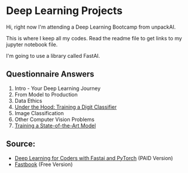 # Deep Learning Projects

Hi, right now I'm attending a Deep Learning Bootcamp from unpackAI.

This is where I keep all my codes. Read the readme file to get links to my jupyter notebook file.

I'm going to use a library called FastAI.

## Questionnaire Answers
1. Intro - Your Deep Learning Journey
2. From Model to Production
3. Data Ethics
4. [Under the Hood: Training a Digit Classifier](04_Under_the_Hood_Training_a_Digit_Classifier/README.md)
5. Image Classification
6. Other Computer Vision Problems
7. [Training a State-of-the-Art Model](05-07/07_Questionnaire.md)


## Source:
- [Deep Learning for Coders with Fastai and PyTorch](https://www.amazon.com/Deep-Learning-Coders-fastai-PyTorch/dp/1492045527) (PAID Version)
- [Fastbook](https://github.com/fastai/fastbook) (Free Version)